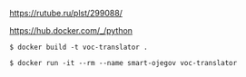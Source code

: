 https://rutube.ru/plst/299088/

https://hub.docker.com/_/python

```shell
$ docker build -t voc-translator .
```
    

```shell
$ docker run -it --rm --name smart-ojegov voc-translator
```
